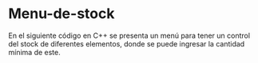 # Menu-de-stock
En el siguiente código en C++ se presenta un menú para tener un control del stock de diferentes elementos, donde se puede ingresar la cantidad mínima de este.
